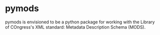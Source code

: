 # pymods

pymods is envisioned to be a python package for working with the Library of COngress's XML standard: Metadata Description Schema (MODS).
